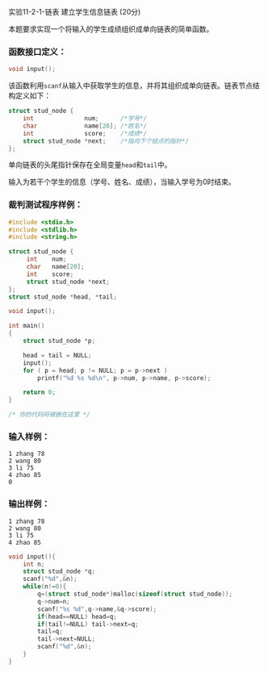 实验11-2-1-链表 建立学生信息链表 (20分)

本题要求实现一个将输入的学生成绩组织成单向链表的简单函数。

### 函数接口定义：

```c++
void input();
```

该函数利用`scanf`从输入中获取学生的信息，并将其组织成单向链表。链表节点结构定义如下：

```c++
struct stud_node {
    int              num;      /*学号*/
    char             name[20]; /*姓名*/
    int              score;    /*成绩*/
    struct stud_node *next;    /*指向下个结点的指针*/
};
```

单向链表的头尾指针保存在全局变量`head`和`tail`中。

输入为若干个学生的信息（学号、姓名、成绩），当输入学号为0时结束。

### 裁判测试程序样例：

```c++
#include <stdio.h>
#include <stdlib.h>
#include <string.h>

struct stud_node {
     int    num;
     char   name[20];
     int    score;
     struct stud_node *next;
};
struct stud_node *head, *tail;

void input();

int main()
{
    struct stud_node *p;

    head = tail = NULL;
    input();
    for ( p = head; p != NULL; p = p->next )
        printf("%d %s %d\n", p->num, p->name, p->score);

    return 0;
}

/* 你的代码将被嵌在这里 */
```

### 输入样例：

```in
1 zhang 78
2 wang 80
3 li 75
4 zhao 85
0
```

### 输出样例：

```out
1 zhang 78
2 wang 80
3 li 75
4 zhao 85
```



```c++
void input(){
    int n;
    struct stud_node *q;
    scanf("%d",&n);
    while(n!=0){
        q=(struct stud_node*)malloc(sizeof(struct stud_node));
        q->num=n;
        scanf("%s %d",q->name,&q->score);
        if(head==NULL) head=q;
        if(tail!=NULL) tail->next=q;
        tail=q;
        tail->next=NULL;
        scanf("%d",&n);
    }
}
```

